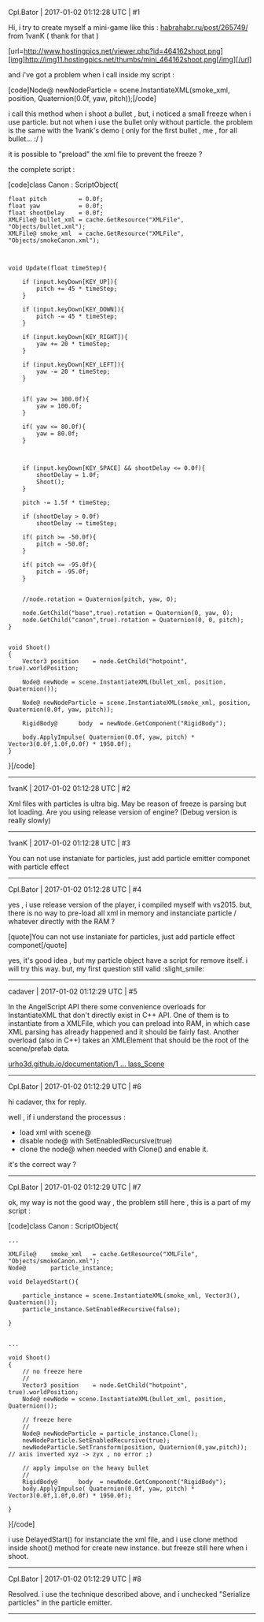 Cpl.Bator | 2017-01-02 01:12:28 UTC | #1

Hi, i try to create myself a mini-game like this : [habrahabr.ru/post/265749/](https://habrahabr.ru/post/265749/) from 1vanK ( thank for that ) 

[url=http://www.hostingpics.net/viewer.php?id=464162shoot.png][img]http://img11.hostingpics.net/thumbs/mini_464162shoot.png[/img][/url]

and i've got a problem when i call inside my script :

[code]Node@ newNodeParticle = scene.InstantiateXML(smoke_xml, position, Quaternion(0.0f, yaw, pitch));[/code]

i call this method when i shoot a bullet , but, i noticed a small freeze when i use particle. but not when i use the bullet only without particle. 
the problem is the same with the 1vank's demo ( only for the first bullet , me , for all bullet... :/ )

it is possible to "preload"  the xml file to prevent the freeze ?

the complete script :

[code]class Canon : ScriptObject{
	
	float pitch 		= 0.0f;
	float yaw 			= 0.0f;
	float shootDelay 	= 0.0f;
	XMLFile@ bullet_xml = cache.GetResource("XMLFile", "Objects/bullet.xml");
	XMLFile@ smoke_xml 	= cache.GetResource("XMLFile", "Objects/smokeCanon.xml");
	
	
	
	void Update(float timeStep){
	
		if (input.keyDown[KEY_UP]){
			pitch += 45 * timeStep;
		}
	
		if (input.keyDown[KEY_DOWN]){
			pitch -= 45 * timeStep;
		}
		
		if (input.keyDown[KEY_RIGHT]){
			yaw += 20 * timeStep;
		}
	
		if (input.keyDown[KEY_LEFT]){
			yaw -= 20 * timeStep;
		}
			
				
		if( yaw >= 100.0f){
			yaw = 100.0f;
		}
		
		if( yaw <= 80.0f){
			yaw = 80.0f;
		}		
		
		
		
		if (input.keyDown[KEY_SPACE] && shootDelay <= 0.0f){
			shootDelay = 1.0f;
			Shoot();
		}
		
		pitch -= 1.5f * timeStep;
		
		if (shootDelay > 0.0f)
			shootDelay -= timeStep;		
				
		if( pitch >= -50.0f){
			pitch = -50.0f;
		}
		
		if( pitch <= -95.0f){
			pitch = -95.0f;
		}		
			
			
		//node.rotation = Quaternion(pitch, yaw, 0);
	
		node.GetChild("base",true).rotation = Quaternion(0, yaw, 0);
		node.GetChild("canon",true).rotation = Quaternion(0, 0, pitch);
	}
	
	
	void Shoot()
    {       
        Vector3 position    = node.GetChild("hotpoint", true).worldPosition;
	
        Node@ newNode = scene.InstantiateXML(bullet_xml, position, Quaternion());
        
		Node@ newNodeParticle = scene.InstantiateXML(smoke_xml, position, Quaternion(0.0f, yaw, pitch));
        
        RigidBody@ 		body  = newNode.GetComponent("RigidBody");
				
		body.ApplyImpulse( Quaternion(0.0f, yaw, pitch) * Vector3(0.0f,1.0f,0.0f) * 1950.0f);
    }

}[/code]

-------------------------

1vanK | 2017-01-02 01:12:28 UTC | #2

Xml files with particles is ultra big. May be reason of freeze is parsing but lot loading. Are you using release version of engine? (Debug version is really slowly)

-------------------------

1vanK | 2017-01-02 01:12:28 UTC | #3

You can not use instaniate for particles, just add particle emitter componet with particle effect

-------------------------

Cpl.Bator | 2017-01-02 01:12:28 UTC | #4

yes , i use release version of the player, i compiled myself with vs2015.
but, there is no way to pre-load all xml in memory and instanciate particle / whatever directly with the RAM ?

[quote]You can not use instaniate for particles, just add particle effect componet[/quote]

yes, it's good idea , but my particle object have a script for remove itself. i will try this way. but, my first question still valid :slight_smile:

-------------------------

cadaver | 2017-01-02 01:12:29 UTC | #5

In the AngelScript API there some convenience overloads for InstantiateXML that don't directly exist in C++ API. One of them is to instantiate from a XMLFile, which you can preload into RAM, in which case XML parsing has already happened and it should be fairly fast. Another overload (also in C++) takes an XMLElement that should be the root of the scene/prefab data.

[urho3d.github.io/documentation/1 ... lass_Scene](http://urho3d.github.io/documentation/1.5/_script_a_p_i.html#Class_Scene)

-------------------------

Cpl.Bator | 2017-01-02 01:12:29 UTC | #6

hi cadaver, thx for reply.

well , if i understand the processus :

- load xml with scene@
- disable node@ with SetEnabledRecursive(true)
- clone the node@ when needed with Clone() and enable it.

it's the correct way ?

-------------------------

Cpl.Bator | 2017-01-02 01:12:29 UTC | #7

ok, my way is not the good way , the problem still here , this is a part of my script :

[code]class Canon : ScriptObject{
	
	...
	
	XMLFile@ 	smoke_xml 	= cache.GetResource("XMLFile", "Objects/smokeCanon.xml");
	Node@		particle_instance;
	
	void DelayedStart(){
		
		particle_instance = scene.InstantiateXML(smoke_xml, Vector3(), Quaternion());
		particle_instance.SetEnabledRecursive(false);
	
	}
	
	
	...
	
	void Shoot()
    {       
		// no freeze here
		//
        Vector3 position    = node.GetChild("hotpoint", true).worldPosition;
        Node@ newNode = scene.InstantiateXML(bullet_xml, position, Quaternion());
        
		// freeze here
		//
		Node@ newNodeParticle = particle_instance.Clone();
		newNodeParticle.SetEnabledRecursive(true);
        newNodeParticle.SetTransform(position, Quaternion(0,yaw,pitch)); // axis inverted xyz -> zyx , no error ;)
		
		// apply impulse on the heavy bullet
		//
        RigidBody@ 		body  = newNode.GetComponent("RigidBody");
		body.ApplyImpulse( Quaternion(0.0f, yaw, pitch) * Vector3(0.0f,1.0f,0.0f) * 1950.0f);
		
    }
	
}[/code]


i use DelayedStart() for instanciate the xml file, and i use clone method inside shoot() method for create new instance. but freeze still here when i shoot.

-------------------------

Cpl.Bator | 2017-01-02 01:12:29 UTC | #8

Resolved.
i use the technique described above, and i unchecked "Serialize particles" in the particle emitter.

-------------------------

